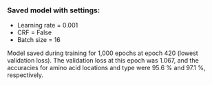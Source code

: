 ### Saved model with settings:

* Learning rate = 0.001
* CRF = False
* Batch size = 16



Model saved during training for 1,000 epochs at epoch 420 (lowest validation loss).
The validation loss at this epoch was 1.067, and the accuracies for amino acid locations and type were 95.6 % and 97.1 %, respectively.
